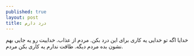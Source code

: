 ```yaml
---
published: true
layout: post
title: درد دارم
---
```


خدایا اگه تو خدایی یه کاری برای این درد بکن. مردم از عذاب. خداییت رو یه جایی بهم نشون بده مردم دیگه. طاقت ندارم یه کاری بکن مردم.
